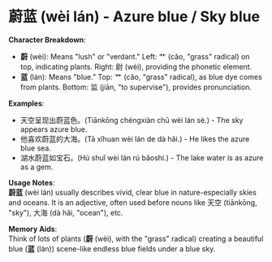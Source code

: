 # **蔚蓝 (wèi lán) - Azure blue / Sky blue**

**Character Breakdown**:  
- **蔚** (wèi): Means "lush" or "verdant." Left: 艹 (cǎo, "grass" radical) on top, indicating plants. Right: 尉 (wèi), providing the phonetic element.  
- **蓝** (lán): Means "blue." Top: 艹 (cǎo, "grass" radical), as blue dye comes from plants. Bottom: 监 (jiān, "to supervise"), provides pronunciation.

**Examples**:  
- 天空呈现出蔚蓝色。(Tiānkōng chéngxiàn chū wèi lán sè.) - The sky appears azure blue.  
- 他喜欢蔚蓝的大海。(Tā xǐhuan wèi lán de dà hǎi.) - He likes the azure blue sea.  
- 湖水蔚蓝如宝石。(Hú shuǐ wèi lán rú bǎoshí.) - The lake water is as azure as a gem.

**Usage Notes**:  
**蔚蓝** (wèi lán) usually describes vivid, clear blue in nature-especially skies and oceans. It is an adjective, often used before nouns like 天空 (tiānkōng, "sky"), 大海 (dà hǎi, "ocean"), etc.

**Memory Aids**:  
Think of lots of plants (**蔚** (wèi), with the "grass" radical) creating a beautiful blue (**蓝** (lán)) scene-like endless blue fields under a blue sky.